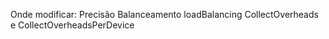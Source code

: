 Onde modificar:
Precisão Balanceamento
loadBalancing
CollectOverheads e CollectOverheadsPerDevice




